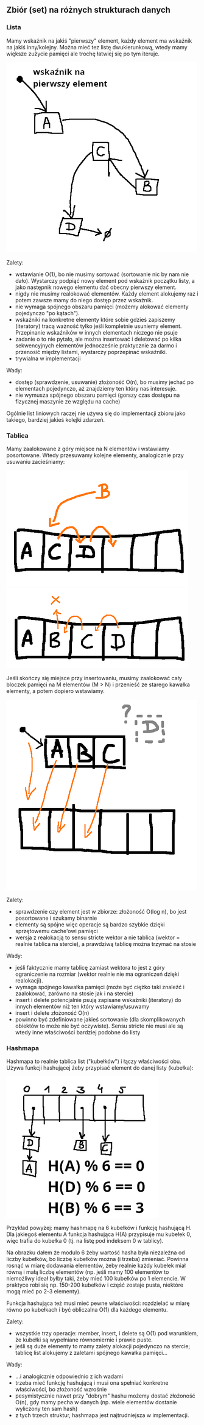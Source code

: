 ## Zbiór (set) na różnych strukturach danych

### Lista

Mamy wskaźnik na jakiś "pierwszy" element, każdy element ma wskaźnik na jakiś inny/kolejny. Można mieć tez listę dwukierunkową, wtedy mamy większe zużycie pamięci ale trochę łatwiej się po tym iteruje.

![lista](img/set_lista.png?raw=true "obrazek")

Zalety:
 * wstawianie O(1), bo nie musimy sortować (sortowanie nic by nam nie dało). Wystarczy podpiąć nowy element pod wskaźnik początku listy, a jako następnik nowego elementu dać obecny pierwszy element.
 * nigdy nie musimy realokować elementów. Każdy element alokujemy raz i potem zawsze mamy do niego dostęp przez wskaźnik.
 * nie wymaga spójnego obszaru pamięci (możemy alokować elementy pojedynczo "po kątach").
 * wskaźniki na konkretne elementy które sobie gdzieś zapiszemy (iteratory) tracą ważność tylko jeśli kompletnie usuniemy element. Przepinanie wskaźników w innych elementach niczego nie psuje
 * zadanie o to nie pytało, ale można insertować i deletować po kilka sekwencyjnych elementów jednocześnie praktycznie za darmo i przenosić między listami, wystarczy poprzepinać wskaźniki.
 * trywialna w implementacji

Wady:
 * dostęp (sprawdzenie, usuwanie) złożoność O(n), bo musimy jechać po elementach pojedynczo, aż znajdziemy ten który nas interesuje.
 * nie wymusza spójnego obszaru pamięci (gorszy czas dostępu na fizycznej maszynie ze względu na cache)

Ogólnie list liniowych raczej nie używa się do implementacji zbioru jako takiego, bardziej jakieś kolejki zdarzeń.

### Tablica

Mamy zaalokowane z góry miejsce na N elementów i wstawiamy posortowane. Wtedy przesuwamy kolejne elementy, analogicznie przy usuwaniu zacieśniamy:

![tablica insert](img/set_tablica_insert.png?raw=true "obrazek")
![tablica delete](img/set_tablica_delete.png?raw=true "obrazek")

Jeśli skończy się miejsce przy insertowaniu, musimy zaalokować cały bloczek pamięci na M elementów (M > N) i przenieść ze starego kawałka elementy, a potem dopiero wstawiamy.

![tablica realloc](img/set_tablica_realloc.png?raw=true "obrazek")

Zalety:
 * sprawdzenie czy element jest w zbiorze: złożoność O(log n), bo jest posortowane i szukamy binarnie
 * elementy są spójne więc operacje są bardzo szybkie dzięki sprzętowemu cache'owi pamięci
 * wersja z realokacją to sensu stricte wektor a nie tablica (wektor = realnie tablica na stercie), a prawdziwą tablicę można trzymać na stosie 

Wady:
 * jeśli faktycznie mamy tablicę zamiast wektora to jest z góry ograniczenie na rozmiar (wektor realnie nie ma ograniczeń dzięki realokacji).
 * wymaga spójnego kawałka pamięci (może być ciężko taki znaleźć i zaalokować, zarówno na stosie jak i na stercie)
 * insert i delete potencjalnie psują zapisane wskaźniki (iteratory) do innych elementów niż ten który wstawiamy/usuwamy
 * insert i delete złożoność O(n)
 * powinno być zdefiniowane jakieś sortowanie (dla skomplikowanych obiektów to może nie być oczywiste). Sensu stricte nie musi ale są wtedy inne właściwości bardziej podobne do listy

### Hashmapa

Hashmapa to realnie tablica list ("kubełków") i łączy właściwości obu. Używa funkcji hashującej żeby przypisać element do danej listy (kubełka):

![hashmapa](img/set_hashmapa.png?raw=true "obrazek")

Przykład powyżej: mamy hashmapę na 6 kubełków i funkcję hashującą H. Dla jakiegoś elementu A funkcja hashująca H(A) przypisuje mu kubełek 0, więc trafia do kubełka 0 (tj. na listę pod indeksem 0 w tablicy).

Na obrazku dałem że modulo 6 żeby wartość hasha była niezależna od liczby kubełków, bo liczbę kubełków można (i trzeba) zmieniać. Powinna rosnąć w miarę dodawania elementów, żeby realnie każdy kubełek miał równą i małą liczbę elementów (np. jeśli mamy 100 elementów to niemożliwy ideał byłby taki, żeby mieć 100 kubełków po 1 elemencie. W praktyce robi się np. 150-200 kubełków i część zostaje pusta, niektóre mogą mieć po 2-3 elementy).

Funkcja hashująca też musi mieć pewne właściwości: rozdzielać w miarę równo po kubełkach i być obliczalna O(1) dla każdego elementu.

Zalety:
* wszystkie trzy operacje: member, insert, i delete są O(1) pod warunkiem, że kubełki są wypełniane równomiernie i prawie puste.
* jeśli są duże elementy to mamy zalety alokacji pojedynczo na stercie; tablicę list alokujemy z zaletami spójnego kawałka pamięci...

Wady:
* ...i analogicznie odpowiednio z ich wadami
* trzeba mieć funkcję hashującą i musi ona spełniać konkretne właściwości, bo złożoność wzrośnie
* pesymistycznie nawet przy "dobrym" hashu możemy dostać złożoność O(n), gdy mamy pecha w danych (np. wiele elementów dostanie wyliczony ten sam hash)
* z tych trzech struktur, hashmapa jest najtrudniejsza w implementacji.
